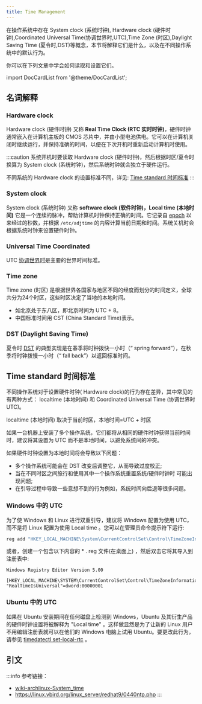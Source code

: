 ```yaml
---
title: Time Management
---
```


在操作系统中存在 System clock (系统时钟), Hardware clock (硬件时钟),Coordinated Universal Time(协调世界时,UTC),Time Zone (时区),Daylight Saving Time (夏令时,DST)等概念，本节将解释它们是什么，以及在不同操作系统中的默认行为。

你可以在下列文章中学会如何读取和设置它们。  

import DocCardList from '@theme/DocCardList';

<DocCardList />

## 名词解释

### Hardware clock
Hardware clock (硬件时钟) 又称 **Real Time Clock (RTC 实时时钟)**，硬件时钟通常嵌入在计算机主板的 CMOS 芯片中，并由小型电池供电。它可以在计算机关闭时继续运行，并保持准确的时间，以便在下次开机时重新启动计算机时使用。

:::caution
系统开机时要读取 Hardware clock (硬件时钟)，然后根据时区/夏令时换算为 System clock (系统时钟)，然后系统时钟就会独立于硬件运行。

不同系统的 Hardware clock 的设置标准不同，详见: [Time standard 时间标准](#time-standard-时间标准)
:::

### System clock
System clock (系统时钟) 又称 **software clock (软件时钟)，Local time (本地时间)**
它是一个连续的脉冲，帮助计算机时钟保持正确的时间。它记录自 [epoch](https://www.computerhope.com/jargon/e/epoch.htm) 以来经过的秒数，并根据 `/etc/adjtime` 的内容计算当前日期和时间。系统关机时会根据系统时钟来设置硬件时钟。  

### Universal Time Coordinated
UTC [协调世界时](https://zh.wikipedia.org/zh-hans/%E5%8D%8F%E8%B0%83%E4%B8%96%E7%95%8C%E6%97%B6)是主要的世界时间标准。
### Time zone
Time zone (时区) 是根据世界各国家与地区不同的经度而划分的时间定义，全球共分为24个时区，这些时区决定了当地的本地时间。
- 如北京处于东八区，即北京时间为 UTC + 8。
- 中国标准时间用 CST (China Standard Time)表示。
### DST (Daylight Saving Time)
夏令时 [DST](https://en.wikipedia.org/wiki/Daylight_saving_time) 的典型实现是在春季将时钟拨快一小时（“ spring forward”），在秋季将时钟拨慢一小时（“ fall back”）以返回标准时间。

## Time standard 时间标准

不同操作系统对于设置硬件时钟( Hardware clock)的行为存在差异，其中常见的有两种方式： localtime (本地时间) 和 Coordinated Universal Time (协调世界时 UTC)。  

localtime (本地时间) 取决于当前时区，本地时间=UTC + 时区

如果一台机器上安装了多个操作系统，它们都将从相同的硬件时钟获得当前时间时，建议将其设置为 UTC 而不是本地时间，以避免系统间的冲突。

如果硬件时钟设置为本地时间将会导致以下问题：
- 多个操作系统可能会在 DST 改变后调整它，从而导致过度校正; 
- 当在不同时区之间旅行和使用其中一个操作系统重置系统/硬件时钟时 可能出现问题;
- 在引导过程中导致一些意想不到的行为例如，系统时间向后退等很多问题。

### Windows 中的 UTC
  
为了使 Windows 和 Linux 进行双重引导，建议将 Windows 配置为使用 UTC，而不是将 Linux 配置为使用 Local time 。您可以在管理员命令提示符下运行:
```powershell
reg add "HKEY_LOCAL_MACHINE\System\CurrentControlSet\Control\TimeZoneInformation" /v RealTimeIsUniversal /d 1 /t REG_DWORD /f
```
或者，创建一个包含以下内容的 * . reg 文件(在桌面上) ，然后双击它将其导入到注册表中:
```reg
Windows Registry Editor Version 5.00

[HKEY_LOCAL_MACHINE\SYSTEM\CurrentControlSet\Control\TimeZoneInformation]
"RealTimeIsUniversal"=dword:00000001
```

### Ubuntu 中的 UTC
  
如果在 Ubuntu 安装期间在任何磁盘上检测到 Windows，Ubuntu 及其衍生产品的硬件时钟设置将被解释为 "Local time" 。这样做显然是为了让新的 Linux 用户不用编辑注册表就可以在他们的 Windows 电脑上试用 Ubuntu。要更改此行为，请参见 [timedatectl set-local-rtc](./时间管理工具/timedatectl.md) 。

## 引文
:::info 参考链接：
- [wiki-archlinux-System_time](https://wiki.archlinux.org/title/System_time) 
- https://linux.vbird.org/linux_server/redhat9/0440ntp.php
:::